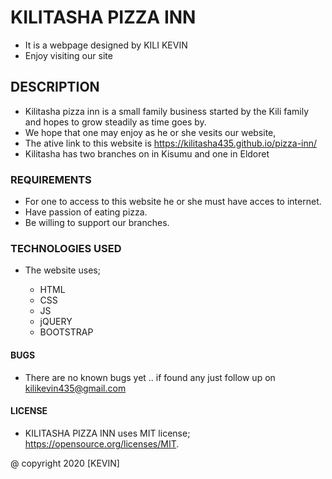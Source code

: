 # KILITASHA PIZZA INN

* It is a webpage designed by KILI KEVIN
* Enjoy visiting our site

## DESCRIPTION

* Kilitasha pizza inn is a small family business started by the Kili family and hopes to grow steadily as time goes by.
* We hope that one may enjoy as he or she vesits our website,
* The ative link to this website is https://kilitasha435.github.io/pizza-inn/
* Kilitasha has two branches on in Kisumu and one in Eldoret

### REQUIREMENTS
* For one to access to this website he or she must have acces to internet.
* Have passion of eating pizza.
* Be willing to support our branches.

### TECHNOLOGIES USED 
* The website uses;

  * HTML
  * CSS
  * JS
  * jQUERY
  * BOOTSTRAP

#### BUGS
* There are no known bugs yet .. if found any just follow up on kilikevin435@gmail.com

#### LICENSE
* KILITASHA PIZZA INN uses MIT license; https://opensource.org/licenses/MIT.

@ copyright 2020 [KEVIN]